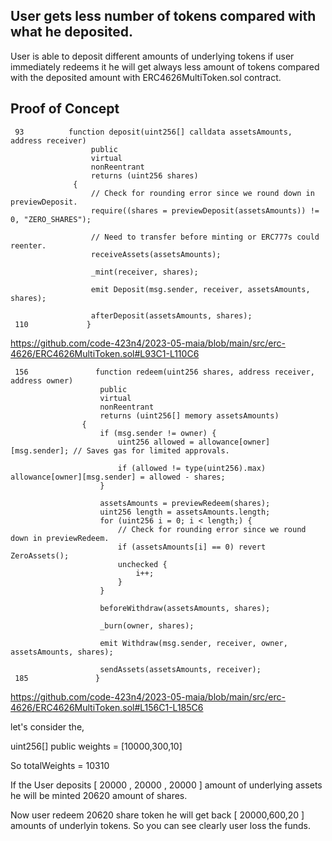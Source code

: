 ## User gets less number of tokens compared with what he deposited. 
User is able to deposit different amounts of underlying tokens if user immediately redeems it he will get always less amount of
tokens compared with the deposited amount with ERC4626MultiToken.sol contract. 

## Proof of Concept

     93          function deposit(uint256[] calldata assetsAmounts, address receiver)
                      public
                      virtual
                      nonReentrant
                      returns (uint256 shares)
                  {
                      // Check for rounding error since we round down in previewDeposit.
                      require((shares = previewDeposit(assetsAmounts)) != 0, "ZERO_SHARES");
              
                      // Need to transfer before minting or ERC777s could reenter.
                      receiveAssets(assetsAmounts);
              
                      _mint(receiver, shares);
              
                      emit Deposit(msg.sender, receiver, assetsAmounts, shares);
              
                      afterDeposit(assetsAmounts, shares);
     110             }

https://github.com/code-423n4/2023-05-maia/blob/main/src/erc-4626/ERC4626MultiToken.sol#L93C1-L110C6


     156               function redeem(uint256 shares, address receiver, address owner)
                        public
                        virtual
                        nonReentrant
                        returns (uint256[] memory assetsAmounts)
                    {
                        if (msg.sender != owner) {
                            uint256 allowed = allowance[owner][msg.sender]; // Saves gas for limited approvals.
                
                            if (allowed != type(uint256).max) allowance[owner][msg.sender] = allowed - shares;
                        }
                
                        assetsAmounts = previewRedeem(shares);
                        uint256 length = assetsAmounts.length;
                        for (uint256 i = 0; i < length;) {
                            // Check for rounding error since we round down in previewRedeem.
                            if (assetsAmounts[i] == 0) revert ZeroAssets();
                            unchecked {
                                i++;
                            }
                        }
                
                        beforeWithdraw(assetsAmounts, shares);
                
                        _burn(owner, shares);
                
                        emit Withdraw(msg.sender, receiver, owner, assetsAmounts, shares);
                
                        sendAssets(assetsAmounts, receiver);
     185               }


https://github.com/code-423n4/2023-05-maia/blob/main/src/erc-4626/ERC4626MultiToken.sol#L156C1-L185C6

let's consider the,

uint256[] public weights = [10000,300,10]

So totalWeights = 10310

If the User deposits  [ 20000 , 20000 , 20000 ] amount of underlying assets he will be minted  20620 amount of shares. 

Now user redeem 20620 share token he will get back [ 20000,600,20 ] amounts of underlyin tokens. So you can see clearly user loss
the funds.





     


